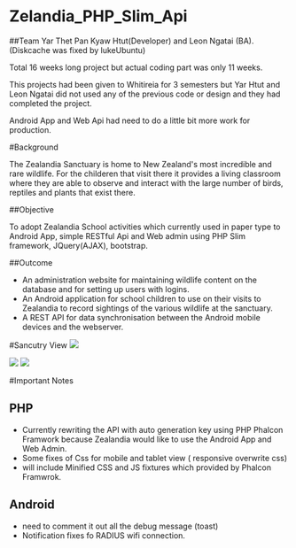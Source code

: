 # Zelandia_PHP_Slim_Api

##Team
Yar Thet Pan Kyaw Htut(Developer) and Leon Ngatai (BA).     (Diskcache was fixed by lukeUbuntu)                 

Total 16 weeks long project but actual coding part was only 11 weeks.

This projects had been given to Whitireia for 3 semesters but Yar Htut and Leon Ngatai did not used any of the previous code or design and they had completed the project.

Android App and Web Api had need to do a little bit more work for production.


#Background


The Zealandia Sanctuary is home to New Zealand's most incredible and rare wildlife. For the childeren that visit there it provides a living classroom where they are able to observe and interact with the large number of birds, reptiles and plants that exist there.

##Objective

To adopt Zealandia School activities which currently used in paper type to Android App, simple RESTful Api and Web admin using PHP Slim framework, JQuery(AJAX), bootstrap.

##Outcome
-  An administration website for maintaining wildlife content on the database and for setting up users with logins.​
-  An Android application for school children to use on their visits to Zealandia to record sightings of the various wildlife at the sanctuary.​
-   A REST API for data synchronisation between the Android mobile devices and the webserver.




#Sancutry View 
<img src="http://i.imgur.com/HbQjHGD.png">

<img src="http://i.imgur.com/AjMl5Av.png">

<img src="http://i.imgur.com/HbQjHGD.png">

#Important Notes 

## PHP
-   Currently rewriting the API with auto generation key using PHP Phalcon Framwork because Zealandia would like to use the Android App and Web Admin. 
-   Some fixes of Css for mobile and tablet view ( responsive overwrite css)
-   will include Minified CSS and JS fixtures which provided by Phalcon Framwrok.

## Android
- need to comment it out all the debug message (toast)
- Notification fixes fo RADIUS wifi connection.










